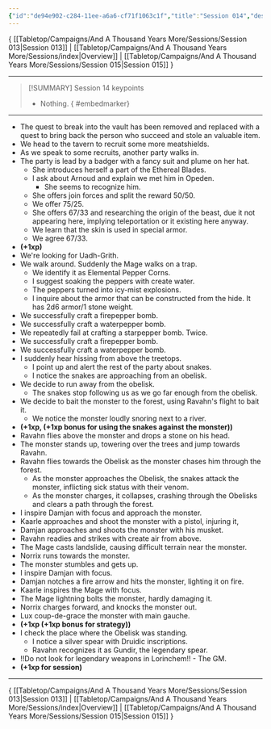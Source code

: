 ```yaml
---
{"id":"de94e902-c284-11ee-a6a6-cf71f1063c1f","title":"Session 014","description":"Session 14","publish":true,"date_created":"Saturday, February 3rd 2024, 12:10:15 pm","date_modified":"Friday, April 26th 2024, 11:23:02 pm","editing_lock":false,"live_preview":true,"cssclasses":["mado-heading"],"path":"Tabletop/Campaigns/And A Thousand Years More/Sessions/Session 014.md","permalink":"/tabletop/campaigns/and-a-thousand-years-more/sessions/session-014/","PassFrontmatter":true}
---
```



{ [[Tabletop/Campaigns/And A Thousand Years More/Sessions/Session 013\|Session 013]] | [[Tabletop/Campaigns/And A Thousand Years More/Sessions/index\|Overview]] | [[Tabletop/Campaigns/And A Thousand Years More/Sessions/Session 015\|Session 015]] }

---

> [!SUMMARY] Session 14 keypoints
> - Nothing.
{ #embedmarker}


---

 - The quest to break into the vault has been removed and replaced with a quest to bring back the person who succeed and stole an valuable item.
 - We head to the tavern to recruit some more meatshields.
 - As we speak to some recruits, another party walks in.
 - The party is lead by a badger with a fancy suit and plume on her hat.
	 - She introduces herself a part of the Ethereal Blades.
	 - I ask about Arnoud and explain we met him in Opeden.
		 - She seems to recognize him.
	 - She offers join forces and split the reward 50/50.
	 - We offer 75/25.
	 - She offers 67/33 and researching the origin of the beast, due it not appearing here, implying teleportation or it existing here anyway.
	 - We learn that the skin is used in special armor.
	 - We agree 67/33.
 - **(+1xp)**
 - We're looking for Uadh-Grith.
 - We walk around. Suddenly the Mage walks on a trap.
	 - We identify it as Elemental Pepper Corns.
	 - I suggest soaking the peppers with create water.
	 - The peppers turned into icy-mist explosions.
	 - I inquire about the armor that can be constructed from the hide. It has 2d6 armor/1 stone weight.
 - We successfully craft a firepepper bomb.
 - We successfully craft a waterpepper bomb.
 - We repeatedly fail at crafting a starpepper bomb. Twice.
 - We successfully craft a firepepper bomb.
 - We successfully craft a waterpepper bomb.
 - I suddenly hear hissing from above the treetops.
	 - I point up and alert the rest of the party about snakes.
	 - I notice the snakes are approaching from an obelisk.
 - We decide to run away from the obelisk.
	 - The snakes stop following us as we go far enough from the obelisk.
 - We decide to bait the monster to the forest, using Ravahn's flight to bait it.
	 - We notice the monster loudly snoring next to a river.
 - **(+1xp, (+1xp bonus for using the snakes against the monster))**
 - Ravahn flies above the monster and drops a stone on his head.
 - The monster stands up, towering over the trees and jump towards Ravahn.
 - Ravahn flies towards the Obelisk as the monster chases him through the forest.
	 - As the monster approaches the Obelisk, the snakes attack the monster, inflicting sick status with their venom.
	 - As the monster charges, it collapses, crashing through the Obelisks and clears a path through the forest.
 - I inspire Damjan with focus and approach the monster.
 - Kaarle approaches and shoot the monster with a pistol, injuring it,
 - Damjan approaches and shoots the monster with his musket.
 - Ravahn readies and strikes with create air from above.
 - The Mage casts landslide, causing difficult terrain near the monster.
 - Norrix runs towards the monster.
 - The monster stumbles and gets up.
 - I inspire Damjan with focus.
 - Damjan notches a fire arrow and hits the monster, lighting it on fire.
 - Kaarle inspires the Mage with focus.
 - The Mage lightning bolts the monster, hardly damaging it.
 - Norrix charges forward, and knocks the monster out.
 - Lux coup-de-grace the monster with main gauche.
 - **(+1xp (+1xp bonus for strategy))**
 - I check the place where the Obelisk was standing.
	 - I notice a silver spear with Druidic inscriptions.
	 - Ravahn recognizes it as Gundir, the legendary spear.
 - !!Do not look for legendary weapons in Lorinchem!! - The GM.
 - **(+1xp for session)**

---

{ [[Tabletop/Campaigns/And A Thousand Years More/Sessions/Session 013\|Session 013]] | [[Tabletop/Campaigns/And A Thousand Years More/Sessions/index\|Overview]] | [[Tabletop/Campaigns/And A Thousand Years More/Sessions/Session 015\|Session 015]] }
